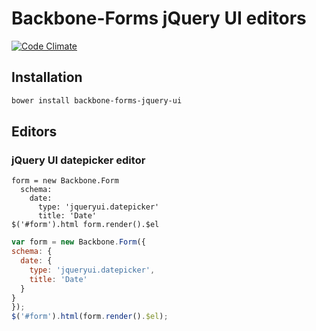 # Backbone-Forms jQuery UI editors

[![Code Climate](https://codeclimate.com/github/tomi77/backbone-forms-jquery-ui/badges/gpa.svg)](https://codeclimate.com/github/tomi77/backbone-forms-jquery-ui)

## Installation

~~~bash
bower install backbone-forms-jquery-ui
~~~

## Editors

### jQuery UI datepicker editor

~~~coffee-script
form = new Backbone.Form
  schema:
    date:
      type: 'jqueryui.datepicker'
      title: 'Date'
$('#form').html form.render().$el
~~~

~~~js
var form = new Backbone.Form({
schema: {
  date: {
    type: 'jqueryui.datepicker',
    title: 'Date'
  }
}
});
$('#form').html(form.render().$el);
~~~
